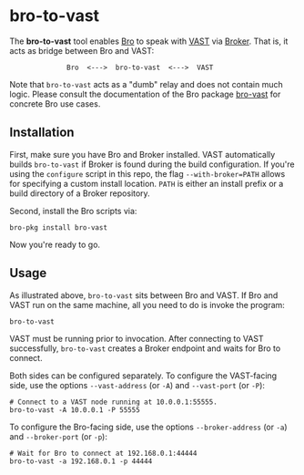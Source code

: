 # bro-to-vast

The **bro-to-vast** tool enables [Bro](https://bro.org) to speak with
[VAST](http://vast.io) via [Broker](https://github.com/bro/broker). That is,
it acts as bridge between Bro and VAST:

                  Bro  <--->  bro-to-vast  <--->  VAST

Note that `bro-to-vast` acts as a "dumb" relay and does not contain much logic.
Please consult the documentation of the Bro package [bro-vast][bro-vast] for
concrete Bro use cases.

## Installation

First, make sure you have Bro and Broker installed. VAST automatically builds
`bro-to-vast` if Broker is found during the build configuration. If you're
using the `configure` script in this repo, the flag `--with-broker=PATH` allows
for specifying a custom install location. `PATH` is either an install prefix or
a build directory of a Broker repository.

Second, install the Bro scripts via:

    bro-pkg install bro-vast

Now you're ready to go.

## Usage

As illustrated above, `bro-to-vast` sits between Bro and VAST. If Bro and VAST
run on the same machine, all you need to do is invoke the program:

    bro-to-vast

VAST must be running prior to invocation. After connecting to VAST
successfully, `bro-to-vast` creates a Broker endpoint and waits for Bro to
connect.

Both sides can be configured separately. To configure the VAST-facing side, use
the options `--vast-address` (or `-A`) and `--vast-port` (or `-P`):

    # Connect to a VAST node running at 10.0.0.1:55555.
    bro-to-vast -A 10.0.0.1 -P 55555

To configure the Bro-facing side, use the options `--broker-address` (or `-a`)
and `--broker-port` (or `-p`):

    # Wait for Bro to connect at 192.168.0.1:44444
    bro-to-vast -a 192.168.0.1 -p 44444

[bro-vast]: https://github.com/tenzir/bro-vast
